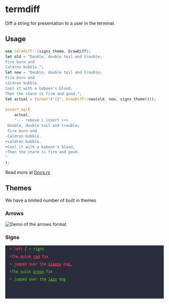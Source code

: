 # termdiff

Diff a string for presentation to a user in the terminal.

## Usage

``` rust
use termdiff::{signs_theme, DrawDiff};
let old = "Double, double toil and trouble;
Fire burn and
Caldron bubble.";
let new = "Double, double toil and trouble;
Fire burn and
caldron bubble.
Cool it with a baboon's blood,
Then the charm is firm and good.";
let actual = format!("{}", DrawDiff::new(old, new, signs_theme()));

assert_eq!(
    actual,
    "--- remove | insert +++
 Double, double toil and trouble;
 Fire burn and
-Caldron bubble.
+caldron bubble.
+Cool it with a baboon's blood,
+Then the charm is firm and good.
"
);
```

Read more at [Docs.rs](https://docs.rs/termdiff/)

## Themes

We have a limited number of built in themes

### Arrows

![Demo of the arrows
format](./demo_arrows.png "Demo of the arrows format")

### Signs

![Demo of the signs format](./demo_signs.png "Demo of the signs format")
